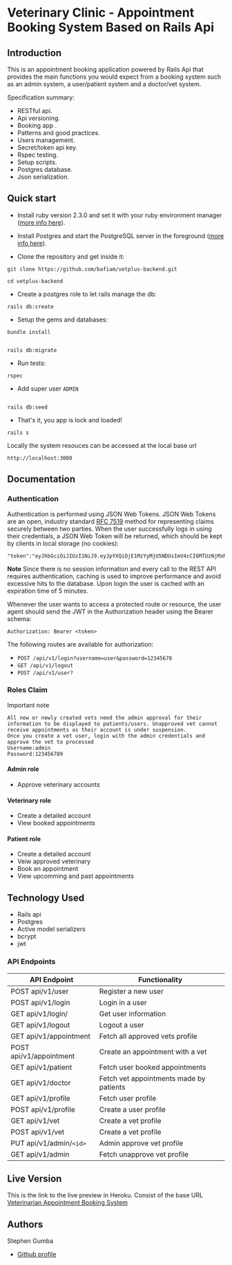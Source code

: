 # Veterinary Clinic - Appointment Booking System Based on Rails Api

## Introduction

This is an appointment booking application powered by Rails Api that provides the main functions you would expect from a booking system such as an admin system, a user/patient system and a doctor/vet system.

Specification summary:

- RESTful api.
- Api versioning.
- Booking app .
- Patterns and good practices.
- Users management.
- Secret/token api key.
- Rspec testing.
- Setup scripts.
- Postgres database.
- Json serialization.

## Quick start

- Install ruby version 2.3.0 and set it with your ruby environment manager
  ([more info here](https://www.ruby-lang.org/en/documentation/installation/)).

- Install Postgres and start the PostgreSQL server in the foreground
  ([more info here](https://wiki.postgresql.org/wiki/Detailed_installation_guides)).

- Clone the repository and get inside it:

```
git clone https://github.com/bafiam/vetplus-backend.git

cd vetplus-backend
```

- Create a postgres role to let rails manage the db:

```
rails db:create
```

- Setup the gems and databases:

```
bundle install
```

```

rails db:migrate
```

- Run tests:

```
rspec
```

- Add super user `ADMIN`

```

rails db:seed
```

- That's it, you app is lock and loaded!

```
rails s
```

Locally the system resouces can be accessed at the local base url

```
http://localhost:3000
```

## Documentation

### Authentication

Authentication is performed using JSON Web Tokens. JSON Web Tokens are an open, industry standard [RFC 7519](https://tools.ietf.org/html/rfc7519) method for representing claims securely between two parties. When the user successfully logs in using their credentials, a JSON Web Token will be returned, which should be kept by clients in
local storage (no cookies):

```
"token":"eyJhbGciOiJIUzI1NiJ9.eyJpYXQiOjE1MzYyMjU5NDUsImV4cCI6MTUzNjMxMjM0NSwic3ViIjoiMzdjMDY2ZjgtNDhjMS00NDZjLTk4OGQtYzQ0ZDQ4MDJiNzZmIiwicm9sZXMiOlsiYWRtaW4iXX0.UwqjX27pGJHJoGjCMkLhBnwoszb9d590upnkRFM0LaA"}
```

**Note** Since there is no session information and every call to the REST API requires authentication, caching is used to improve performance and avoid
excessive hits to the database. Upon login the user is cached with an expiration time of 5 minutes.

Whenever the user wants to access a protected route or resource, the user agent should send the JWT in the Authorization header using the Bearer schema:

`Authorization: Bearer <token>`

The following routes are available for authorization:

- `POST /api/v1/login?username=user&password=12345678`
- `GET /api/v1/logout`
- `POST /api/v1/user?`

### Roles Claim
  Important note
```
All new or newly created vets need the admin approval for their information to be displayed to patients/users. Unapproved vet cannot receive appointments as their account is under suspension. 
Once you create a vet user, login with the admin credentials and approve the vet to processed
Username:admin
Password:123456789
```

#### Admin role

- Approve veterinary accounts

#### Veterinary role

- Create a detailed account
- View booked appointments

#### Patient role

- Create a detailed account
- Veiw approved veterinary
- Book an appointment
- View upcomming and past appointments

## Technology Used

- Rails api
- Postgres
- Active model serializers
- bcrypt
- jwt

### API Endpoints

| API Endpoint            | Functionality                           |
| ----------------------- | --------------------------------------- |
| POST api/v1/user        | Register a new user                     |
| POST api/v1/login       | Login in a user                         |
| GET api/v1/login/       | Get user information                    |
| GET api/v1/logout       | Logout a user                           |
| GET api/v1/appointment  | Fetch all approved vets profile         |
| POST api/v1/appointment | Create an appointment with a vet        |
| GET api/v1/patient      | Fetch user booked appointments          |
| GET api/v1/doctor       | Fetch vet appointments made by patients |
| GET api/v1/profile      | Fetch user profile                      |
| POST api/v1/profile     | Create a user profile                   |
| GET api/v1/vet          | Create a vet profile                    |
| POST api/v1/vet         | Create a vet profile                    |
| PUT api/v1/admin/`<id>` | Admin approve vet profile               |
| GET api/v1/admin        | Fetch unapprove vet profile             |

## Live Version

This is the link to the live preview in Heroku. Consist of the base URL<br>
[Veterinarian Appointment Booking System](https://mighty-badlands-24775.herokuapp.com)<br>

<!-- CONTACT -->

## Authors

Stephen Gumba

- [Github profile](https://github.com/bafiam)
